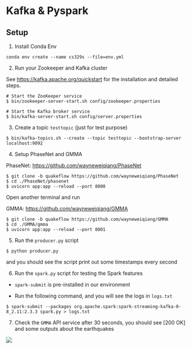 # Kafka & Pyspark 

## Setup

1. Install Conda Env 
```
conda env create --name cs329s --file=env.yml
```

2. Run your Zookeeper and Kafka cluster

See https://kafka.apache.org/quickstart for the installation and detailed steps.

```
# Start the ZooKeeper service
$ bin/zookeeper-server-start.sh config/zookeeper.properties

# Start the Kafka broker service
$ bin/kafka-server-start.sh config/server.properties
```

3. Create a topic `testtopic` (just for test purpose)

```
$ bin/kafka-topics.sh --create --topic testtopic --bootstrap-server localhost:9092
```

4. Setup PhaseNet and GMMA



PhaseNet: https://github.com/wayneweiqiang/PhaseNet

```
$ git clone -b quakeflow https://github.com/wayneweiqiang/PhaseNet
$ cd ./PhaseNet/phasenet
$ uvicorn app:app --reload --port 8000
```

Open another terminal and run

GMMA: https://github.com/wayneweiqiang/GMMA

```
$ git clone -b quakeflow https://github.com/wayneweiqiang/GMMA
$ cd ./GMMA/gmma
$ uvicorn app:app --reload --port 8001
```

5. Run the `producer.py` script

```
$ python producer.py
```

and you should see the script print out some timestamps every second


<!-- 6. Run the `consumer.py` script

The consumer will read the messages from the Kafka cluster. -->

6. Run the `spark.py` script for testing the Spark features

- `spark-submit` is pre-installed in our environment

- Run the following command, and you will see the logs in `logs.txt`

```
$ spark-submit --packages org.apache.spark:spark-streaming-kafka-0-8_2.11:2.3.3 spark.py > logs.txt
```

7. Check the `GMMA` API service after 30 seconds, you should see [200 OK] and some outputs about the earthquakes

<img src="https://i.imgur.com/qPEzICR.png">